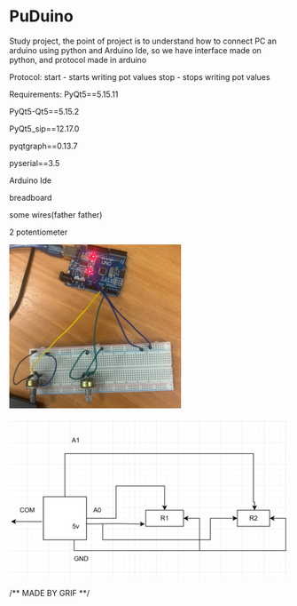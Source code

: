 # PuDuino
Study project, the point of project is to understand how to connect PC an arduino using python and Arduino Ide, so we have interface made on python, and protocol made in arduino

Protocol: start - starts writing pot values
stop - stops writing pot values

Requirements:
PyQt5==5.15.11 

PyQt5-Qt5==5.15.2

PyQt5_sip==12.17.0

pyqtgraph==0.13.7

pyserial==3.5

Arduino Ide

breadboard

some wires(father father)

2 potentiometer




![Иллюстрация к проекту](https://github.com/heavymetalfan1123/PuDuino/raw/main/ard.png)

![Иллюстрация к проекту](https://github.com/heavymetalfan1123/PuDuino/raw/main/scheme.png)

/** MADE BY GRIF **/
